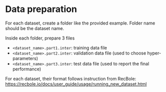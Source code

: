 # Data preparation
For each dataset, create a folder like the provided example. Folder name should be the dataset name.

Inside each folder, prepare 3 files

- `<dataset_name>.part1.inter`: training data file
- `<dataset_name>.part2.inter`: validation data file (used to choose hyper-parameters)
- `<dataset_name>.part3.inter`: test data file (used to report the final performance)

For each dataset, their format follows instruction from RecBole: https://recbole.io/docs/user_guide/usage/running_new_dataset.html